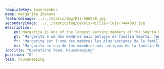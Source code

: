 ```yaml
---
templateKey: team-member
name: Margarita Zhekova
featuredimage: ../../static/img/R11-000938.jpg
secondaryImage: ../../static/img/pexels-willian-luiz-7444093.jpg
description: 
    en: Margarita is one of the longest serving members of the Smarta Family. Joining the company in its humble beginnings, she has assisted our success with her strength and determination to do a great job. Her passion is your laundry, ensuring that guests have a fresh and clean bed to sleep in! Nothing is too much trouble for Margo!
    pt: "Margarita é um dos membros mais antigos da família Smarta. Juntando-se à empresa em seu início humilde, ela ajudou nosso sucesso com sua força e determinação para fazer um ótimo trabalho. A paixão dela é a sua roupa lavada, garantindo que os hóspedes tenham uma cama limpa e fresca para dormir! Nada é demais para Margo!"
    fr: "Margarita est l'une des membres les plus ancienes de la famille Smarta. En rejoignant l'entreprise à ses humbles débuts, elle a contribué à notre succès avec sa force et sa détermination à faire un excellent travail. Sa passion est votre lessive, en veillant à ce que les invités aient un lit frais et propre pour dormir ! Rien n'est de trop pour Margo !"
    es: "Margarita es una de los miembros más antiguas de la familia Smarta. Al unirse a la empresa en sus humildes comienzos, ha contribuido a nuestro éxito con su fuerza y determinación para hacer un gran trabajo. Su pasión es la ropa sucia, ¡asegurando que los huéspedes tengan una cama fresca y limpia para dormir! ¡Nada es demasiado para Margo!"
jobTitle: "Operations Team: Housekeeping"
position: "8"
team: housekeeping
---
```


